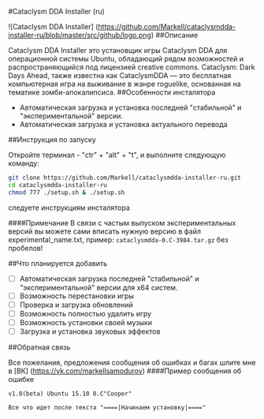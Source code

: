 #Cataclysm DDA Installer (ru) 

![Cataclysm DDA Installer]
(https://github.com/Markell/cataclysmdda-installer-ru/blob/master/src/github/logo.png)
##Описание

Cataclysm DDA Installer это  установщик игры Cataclysm DDA для операционной системы Ubuntu, обладающий рядом возможностей и распространяющийся под лицензией creative commons.
Cataclysm: Dark Days Ahead, также известна как CataclysmDDA — это бесплатная компьютерная игра на выживание в жанре roguelike, основанная на тематике зомби-апокалипсиса.
##Особенности инсталятора

* Автоматическая загрузка и установка последней "стабильной" и "экспериментальной" версии.
* Автоматическая загрузка и установка актуального перевода

##Инструкция по запуску

Откройте терминал - "ctr" + "alt" + "t",  и выполните следующую команду:
```bash
git clone https://github.com/Markell/cataclysmdda-installer-ru.git
cd cataclysmdda-installer-ru
chmod 777 ./setup.sh & ./setup.sh
```
следуете инструкциям инсталятора

####Примечание
В связи с частым выпуском экспериментальных версий вы можете сами вписать нужную версию в файл experimental_name.txt, пример: ```cataclysmdda-0.C-3984.tar.gz``` без пробелов!

##Что планируется добавить

- [ ] Автоматическая загрузка последней "стабильной" и "экспериментальной" версии для x64 систем.
- [ ] Возможность перестановки игры
- [ ] Проверка и загрузка обновлений
- [ ] Возможность полностью удалить игру
- [ ] Возможность установки своей музыки
- [ ] Загрузка и установка звуковых эффектов

##Обратная связь

Все пожелания, предложения сообщения об ошибках и багах шлите мне в [ВК] (https://vk.com/markellsamodurov)
####Пример сообщения об ошибке
```
v1.0(beta) Ubuntu 15.10 0.C"Cooper"

Все что идет после текста "====|Начинаем установку|===="
```



